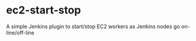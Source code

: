 # ec2-start-stop
A simple Jenkins plugin to start/stop EC2 workers as Jenkins nodes go on-line/off-line

